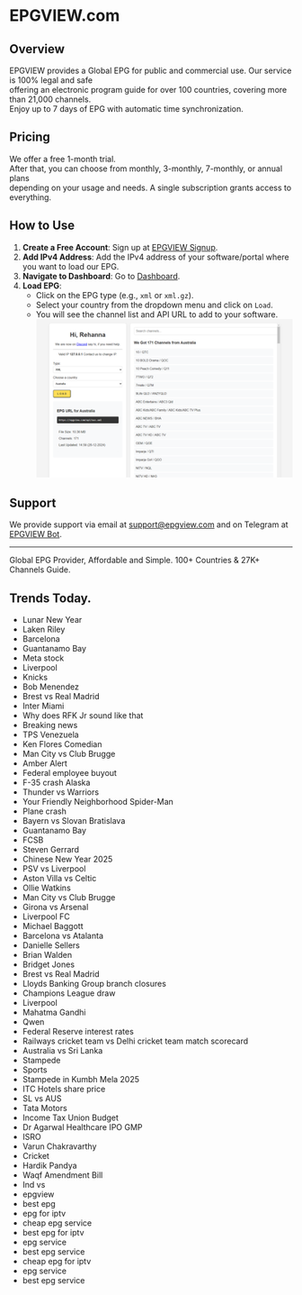 # EPGVIEW.com



## Overview
EPGVIEW provides a Global EPG for public and commercial use. Our service is 100% legal and safe\
offering an electronic program guide for over 100 countries, covering more than 21,000 channels.\
Enjoy up to 7 days of EPG with automatic time synchronization.

## Pricing
We offer a free 1-month trial. \
After that, you can choose from monthly, 3-monthly, 7-monthly, or annual plans \
depending on your usage and needs. A single subscription grants access to everything.

## How to Use
1. **Create a Free Account**: Sign up at [EPGVIEW Signup](https://epgview.com/signup.php).
2. **Add IPv4 Address**: Add the IPv4 address of your software/portal where you want to load our EPG.
3. **Navigate to Dashboard**: Go to [Dashboard](https://epgview.com/dashboard.php).
4. **Load EPG**:
   - Click on the EPG type (e.g., `xml` or `xml.gz`).
   - Select your country from the dropdown menu and click on `Load`.
   - You will see the channel list and API URL to add to your software.
![EPGVIEW](img/dashboard.png)
## Support
We provide support via email at [support@epgview.com](mailto:support@epgview.com) and on Telegram at [EPGVIEW Bot](https://t.me/epgview_bot).

---

Global EPG Provider, Affordable and Simple. 100+ Countries & 27K+ Channels Guide.

## Trends Today.

- Lunar New Year
- Laken Riley
- Barcelona
- Guantanamo Bay
- Meta stock
- Liverpool
- Knicks
- Bob Menendez
- Brest vs Real Madrid
- Inter Miami
- Why does RFK Jr sound like that
- Breaking news
- TPS Venezuela
- Ken Flores Comedian
- Man City vs Club Brugge
- Amber Alert
- Federal employee buyout
- F-35 crash Alaska
- Thunder vs Warriors
- Your Friendly Neighborhood Spider-Man
- Plane crash
- Bayern vs Slovan Bratislava
- Guantanamo Bay
- FCSB
- Steven Gerrard
- Chinese New Year 2025
- PSV vs Liverpool
- Aston Villa vs Celtic
- Ollie Watkins
- Man City vs Club Brugge
- Girona vs Arsenal
- Liverpool FC
- Michael Baggott
- Barcelona vs Atalanta
- Danielle Sellers
- Brian Walden
- Bridget Jones
- Brest vs Real Madrid
- Lloyds Banking Group branch closures
- Champions League draw
- Liverpool
- Mahatma Gandhi
- Qwen
- Federal Reserve interest rates
- Railways cricket team vs Delhi cricket team match scorecard
- Australia vs Sri Lanka
- Stampede
- Sports
- Stampede in Kumbh Mela 2025
- ITC Hotels share price
- SL vs AUS
- Tata Motors
- Income Tax Union Budget
- Dr Agarwal Healthcare IPO GMP
- ISRO
- Varun Chakravarthy
- Cricket
- Hardik Pandya
- Waqf Amendment Bill
- Ind vs
- epgview
- best epg
- epg for iptv
- cheap epg service
- best epg for iptv
- epg service
- best epg service
- cheap epg for iptv
- epg service
- best epg service
